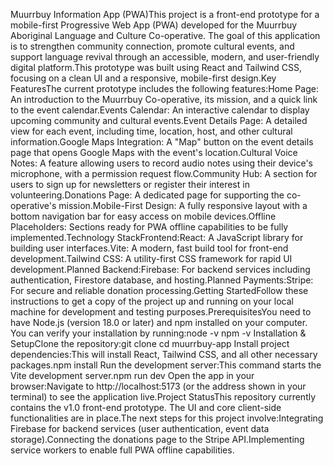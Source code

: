 Muurrbuy Information App (PWA)This project is a front-end prototype for a mobile-first Progressive Web App (PWA) developed for the Muurrbuy Aboriginal Language and Culture Co-operative. The goal of this application is to strengthen community connection, promote cultural events, and support language revival through an accessible, modern, and user-friendly digital platform.This prototype was built using React and Tailwind CSS, focusing on a clean UI and a responsive, mobile-first design.Key FeaturesThe current prototype includes the following features:Home Page: An introduction to the Muurrbuy Co-operative, its mission, and a quick link to the event calendar.Events Calendar: An interactive calendar to display upcoming community and cultural events.Event Details Page: A detailed view for each event, including time, location, host, and other cultural information.Google Maps Integration: A "Map" button on the event details page that opens Google Maps with the event's location.Cultural Voice Notes: A feature allowing users to record audio notes using their device's microphone, with a permission request flow.Community Hub: A section for users to sign up for newsletters or register their interest in volunteering.Donations Page: A dedicated page for supporting the co-operative's mission.Mobile-First Design: A fully responsive layout with a bottom navigation bar for easy access on mobile devices.Offline Placeholders: Sections ready for PWA offline capabilities to be fully implemented.Technology StackFrontend:React: A JavaScript library for building user interfaces.Vite: A modern, fast build tool for front-end development.Tailwind CSS: A utility-first CSS framework for rapid UI development.Planned Backend:Firebase: For backend services including authentication, Firestore database, and hosting.Planned Payments:Stripe: For secure and reliable donation processing.Getting StartedFollow these instructions to get a copy of the project up and running on your local machine for development and testing purposes.PrerequisitesYou need to have Node.js (version 18.0 or later) and npm installed on your computer. You can verify your installation by running:node -v
npm -v
Installation & SetupClone the repository:git clone <your-repository-url>
cd muurrbuy-app
Install project dependencies:This will install React, Tailwind CSS, and all other necessary packages.npm install
Run the development server:This command starts the Vite development server.npm run dev
Open the app in your browser:Navigate to http://localhost:5173 (or the address shown in your terminal) to see the application live.Project StatusThis repository currently contains the v1.0 front-end prototype. The UI and core client-side functionalities are in place.The next steps for this project involve:Integrating Firebase for backend services (user authentication, event data storage).Connecting the donations page to the Stripe API.Implementing service workers to enable full PWA offline capabilities.
